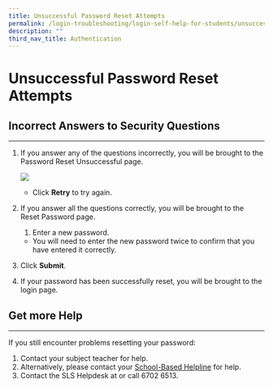 ```yaml
---
title: Unsuccessful Password Reset Attempts
permalink: /login-troubleshooting/login-self-help-for-students/unsuccessfulpasswordresetattempts/
description: ""
third_nav_title: Authentication
---
```

Unsuccessful Password Reset Attempts
===================

Incorrect Answers to Security Questions
----------------------------------

---

1. If you answer any of the questions incorrectly, you will be brought to the Password Reset Unsuccessful page.
    
      ![](images/Media/2Teacher/TSPStudentPasswordResetUnsuccessful.png)  
    - Click **Retry** to try again.
2. If you answer all the questions correctly, you will be brought to the Reset Password page.
    
    
    1. Enter a new password.
    
    
    - You will need to enter the new password twice to confirm that you have entered it correctly.
3. Click **Submit**.
4. If your password has been successfully reset, you will be brought to the login page.
 
    
  Get more Help
-------------

---

If you still encounter problems resetting your password:

1. Contact your subject teacher for help.
2. Alternatively, please contact your [School-Based Helpline](../../logintroubleshooting/LoginTroubleshooting/SchoolBasedHelpline.html) for help.
3. Contact the SLS Helpdesk at  or call 6702 6513.
